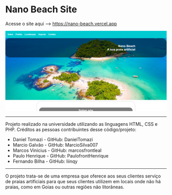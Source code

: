 # Nano Beach Site
Acesse o site aqui --> https://nano-beach.vercel.app

![image](https://github.com/DanielTomazi/NanoBeach/blob/main/Nano%20Beach/img/img-demo.png)
****
Projeto realizado na universidade utilizando as linguagens HTML, CSS e PHP. Créditos as pessoas contribuintes desse código/projeto:
- Daniel Tomazi - GitHub: DanielTomazi
- Marcio Galvão - GitHub: MarcioSilva007
- Marcos Vinicius - GitHub: marcosfrontleal
- Paulo Henrique - GitHub: PaulofrontHenrique
- Fernando Bilha - GitHub: liinqy
*****
O projeto trata-se de uma empresa que oferece aos seus clientes serviço de praias artificiais para que seus clientes utilizem em locais onde não há praias, como em Goias ou outras regiões não litorâneas.
